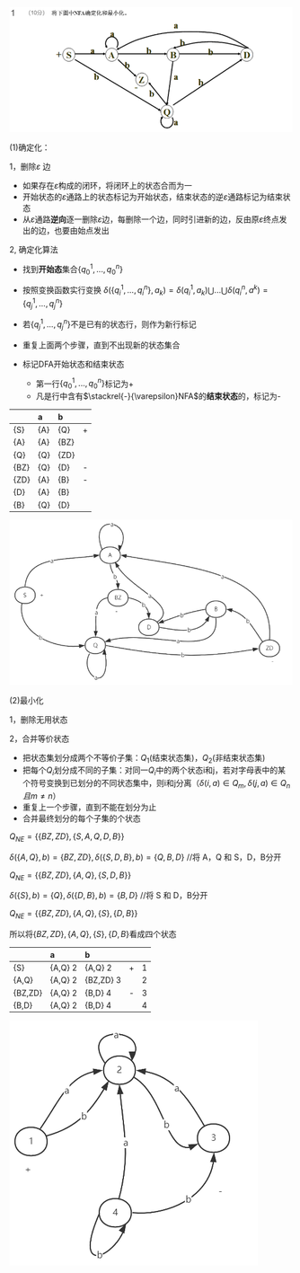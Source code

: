 ![2020-03-09_142021](images/2020-03-09_142021.png)



(1)确定化：

1，删除$\varepsilon$ 边

- 如果存在$\varepsilon$构成的闭环，将闭环上的状态合而为一
- 开始状态的$\varepsilon$通路上的状态标记为开始状态，结束状态的逆$\varepsilon$通路标记为结束状态
- 从$\varepsilon$通路**逆向**逐一删除$\varepsilon$边，每删除一个边，同时引进新的边，反由原$\varepsilon$终点发出的边，也要由始点发出

2, 确定化算法

- 找到**开始态**集合$\{q_0^1,...,q_0^n\}$
- 按照变换函数实行变换 $\delta(\{q_i^1,...,q_i^n\},a_k)=\delta(q_i^1,a_k)\bigcup...\bigcup\delta(q_i^n,a^k)=\{q_j^1,...,q_j^n\}$

- 若$\{q_j^1,...,q_j^n\}$不是已有的状态行，则作为新行标记
- 重复上面两个步骤，直到不出现新的状态集合
- 标记DFA开始状态和结束状态
  - 第一行$\{q_0^1,...,q_0^n\}$标记为+
  - 凡是行中含有$\stackrel{-}{\varepsilon}NFA$的**结束状态**的，标记为-



|      | a    | b    |      |
| ---- | :--- | :--- | ---- |
| {S}  | {A}  | {Q}  | +    |
| {A}  | {A}  | {BZ} |      |
| {Q}  | {Q}  | {ZD} |      |
| {BZ} | {Q}  | {D}  | -    |
| {ZD} | {A}  | {B}  | -    |
| {D}  | {A}  | {B}  |      |
| {B}  | {Q}  | {D}  |      |

![编译1](images/编译1.png)



(2)最小化

1，删除无用状态

2，合并等价状态

- 把状态集划分成两个不等价子集：$Q_1$(结束状态集)，$Q_2$(非结束状态集)
- 把每个$Q_i$划分成不同的子集：对同一$Q_i$中的两个状态i和j，若对字母表中的某个符号变换到已划分的不同状态集中，则i和j分离（$\delta(i,a)\in Q_m,\delta(j,a)\in Q_n 且 m\neq n$）
- 重复上一个步骤，直到不能在划分为止
- 合并最终划分的每个子集的个状态



$Q_{NE} = \{\{BZ,ZD\},\{S,A,Q,D,B\}\}$

$\delta(\{A,Q\},b) = \{BZ,ZD\},\delta(\{S,D,B\},b) = \{Q,B,D\}$  //将 A，Q 和 S，D，B分开

$Q_{NE} = \{\{BZ,ZD\},\{A,Q\},\{S,D,B\}\}$

$\delta(\{S\},b) = \{Q\}, \delta(\{D,B\},b) = \{B,D\}$ //将 S 和 D，B分开

$Q_{NE} = \{\{BZ,ZD\},\{A,Q\},\{S\},\{D,B\}\}$



所以将$\{BZ,ZD\},\{A,Q\},\{S\},\{D,B\}$看成四个状态 

|         | a       | b         |      |      |
| ------- | :------ | :-------- | ---- | ---- |
| {S}     | {A,Q} 2 | {A,Q} 2   | +    | 1    |
| {A,Q}   | {A,Q} 2 | {BZ,ZD} 3 |      | 2    |
| {BZ,ZD} | {A,Q} 2 | {B,D} 4   | -    | 3    |
| {B,D}   | {A,Q} 2 | {B,D} 4   |      | 4    |

![编译2](images/编译2.png)



